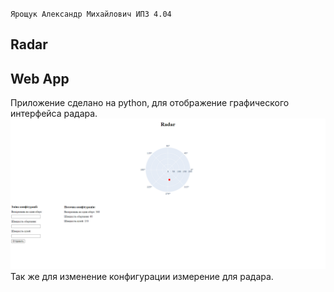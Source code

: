 `Ярощук Александр Михайлович ИПЗ 4.04`
## Radar

## Web App
Приложение сделано на python, для отображение графического интерфейса радара.
![screenshot1](screenshots/screenshot1.png)
Так же для изменение конфигурации измерение для радара.
